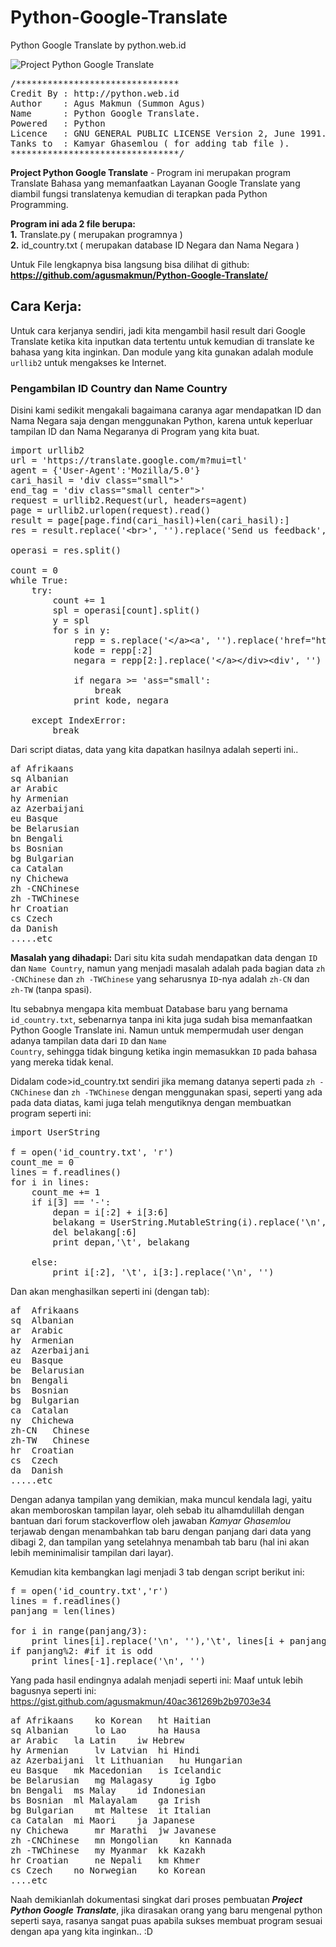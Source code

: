 # Python-Google-Translate
Python Google Translate by python.web.id

<img src="http://python.web.id/wp-content/uploads/2015/02/Project-Google-Translate-1024x686.png" title="Project Python Google Translate" alt="Project Python Google Translate"/>

<pre>
/*******************************
Credit By : http://python.web.id
Author    : Agus Makmun (Summon Agus)
Name      : Python Google Translate.
Powered   : Python
Licence   : GNU GENERAL PUBLIC LICENSE Version 2, June 1991.
Tanks to  : Kamyar Ghasemlou ( for adding tab file ).
********************************/
</pre>

<strong>Project Python Google Translate</strong> - Program ini merupakan program Translate Bahasa yang memanfaatkan Layanan Google Translate yang diambil fungsi translatenya kemudian di terapkan pada Python Programming.

<strong>Program ini ada 2 file berupa:</strong><br />
<b>1.</b> Translate.py ( merupakan programnya )<br />
<b>2.</b> id_country.txt ( merupakan database ID Negara dan Nama Negara )<br />

Untuk File lengkapnya bisa langsung bisa dilihat di github:
<b><a href="https://github.com/agusmakmun/Python-Google-Translate/" title="Python Google Translate" target="_blank">https://github.com/agusmakmun/Python-Google-Translate/</a></b>

<h2>Cara Kerja:</h2>
Untuk cara kerjanya sendiri, jadi kita mengambil hasil result dari Google Translate ketika kita inputkan data tertentu untuk kemudian di translate ke bahasa yang kita inginkan.
Dan module yang kita gunakan adalah module <code>urllib2</code> untuk mengakses ke Internet.

<h3>Pengambilan ID Country dan Name Country</h3>
Disini kami sedikit mengakali bagaimana caranya agar mendapatkan ID dan Nama Negara saja dengan menggunakan Python, karena untuk keperluar tampilan ID dan Nama Negaranya di Program yang kita buat.

<pre>
import urllib2
url = 'https://translate.google.com/m?mui=tl'
agent = {'User-Agent':'Mozilla/5.0'}
cari_hasil = 'div class="small"&gt;'
end_tag = 'div class="small center"&gt;'
request = urllib2.Request(url, headers=agent)
page = urllib2.urlopen(request).read()
result = page[page.find(cari_hasil)+len(cari_hasil):]
res = result.replace('&lt;br&gt;', '').replace('Send us feedback', '').replace('in:&lt;b&gt;Mobile&lt;/b&gt;', '')

operasi = res.split()

count = 0
while True:
    try:
        count += 1
        spl = operasi[count].split()
        y = spl
        for s in y:
            repp = s.replace('&lt;/a&gt;&lt;a', '').replace('href="http://translate.google.com/m?tl=', '').replace('"&gt;', '')            
            kode = repp[:2]
            negara = repp[2:].replace('&lt;/a&gt;&lt;/div&gt;&lt;div', '')
                
            if negara &gt;= 'ass="small':
                break
            print kode, negara
        
    except IndexError:
        break
</pre>

Dari script diatas, data yang kita dapatkan hasilnya adalah seperti ini..
<pre>
af Afrikaans
sq Albanian
ar Arabic
hy Armenian
az Azerbaijani
eu Basque
be Belarusian
bn Bengali
bs Bosnian
bg Bulgarian
ca Catalan
ny Chichewa
zh -CNChinese
zh -TWChinese
hr Croatian
cs Czech
da Danish
.....etc
</pre>

<strong>Masalah yang dihadapi:</strong>
Dari situ kita sudah mendapatkan data dengan <code>ID</code> dan <code>Name Country</code>, namun yang menjadi masalah adalah pada bagian data <code>zh -CNChinese</code> dan <code>zh -TWChinese</code> yang seharusnya <code>ID</code>-nya adalah <code>zh-CN</code> dan <code>zh-TW</code> (tanpa spasi).

Itu sebabnya mengapa kita membuat Database baru yang bernama <code>id_country.txt</code>, sebenarnya tanpa ini kita juga sudah bisa memanfaatkan Python Google Translate ini. Namun untuk mempermudah user dengan adanya tampilan data dari <code>ID</code> dan <code>Name Country</code>, sehingga tidak bingung ketika ingin memasukkan <code>ID</code> pada bahasa yang mereka tidak kenal.

Didalam code>id_country.txt</code> sendiri jika memang datanya seperti pada <code>zh -CNChinese</code> dan <code>zh -TWChinese</code> dengan menggunakan spasi, seperti yang ada pada data diatas, kami juga telah mengutiknya dengan membuatkan program seperti ini:


<pre>
import UserString

f = open('id_country.txt', 'r')
count_me = 0
lines = f.readlines()
for i in lines:
    count_me += 1
    if i[3] == '-':
        depan = i[:2] + i[3:6]
        belakang = UserString.MutableString(i).replace('\n', '')
        del belakang[:6]
        print depan,'\t', belakang            

    else:
        print i[:2], '\t', i[3:].replace('\n', '')
</pre>

Dan akan menghasilkan seperti ini (dengan tab):
<pre>
af 	Afrikaans
sq 	Albanian
ar 	Arabic
hy 	Armenian
az 	Azerbaijani
eu 	Basque
be 	Belarusian
bn 	Bengali
bs 	Bosnian
bg 	Bulgarian
ca 	Catalan
ny 	Chichewa
zh-CN 	Chinese
zh-TW 	Chinese
hr 	Croatian
cs 	Czech
da 	Danish
.....etc
</pre>

Dengan adanya tampilan yang demikian, maka muncul kendala lagi, yaitu akan memboroskan tampilan layar, oleh sebab itu alhamdulillah dengan bantuan dari forum stackoverflow oleh jawaban <em>Kamyar Ghasemlou</em> terjawab dengan menambahkan tab baru dengan panjang dari data yang dibagi 2, dan tampilan yang setelahnya menambah tab baru (hal ini akan lebih meminimalisir tampilan dari layar).

Kemudian kita kembangkan lagi menjadi 3 tab dengan script berikut ini:
<pre>
f = open('id_country.txt','r')
lines = f.readlines()
panjang = len(lines)

for i in range(panjang/3):
    print lines[i].replace('\n', ''),'\t', lines[i + panjang/2].replace('\n', ''),'\t', lines[i + panjang/3].replace('\n', '')
if panjang%2: #if it is odd
    print lines[-1].replace('\n', '')
</pre>

Yang pada hasil endingnya adalah menjadi seperti ini:
Maaf untuk lebih bagusnya seperti ini: https://gist.github.com/agusmakmun/40ac361269b2b9703e34
<pre>
af Afrikaans 	ko Korean 	ht Haitian
sq Albanian 	lo Lao  	ha Hausa
ar Arabic 	la Latin 	iw Hebrew
hy Armenian 	lv Latvian 	hi Hindi
az Azerbaijani 	lt Lithuanian 	hu Hungarian
eu Basque 	mk Macedonian 	is Icelandic
be Belarusian 	mg Malagasy 	ig Igbo
bn Bengali 	ms Malay 	id Indonesian
bs Bosnian 	ml Malayalam 	ga Irish
bg Bulgarian 	mt Maltese 	it Italian
ca Catalan 	mi Maori 	ja Japanese
ny Chichewa 	mr Marathi 	jw Javanese
zh -CNChinese 	mn Mongolian 	kn Kannada
zh -TWChinese 	my Myanmar 	kk Kazakh
hr Croatian 	ne Nepali 	km Khmer
cs Czech 	no Norwegian 	ko Korean
....etc
</pre>
Naah demikianlah dokumentasi singkat dari proses pembuatan <strong><em>Project Python Google Translate</em></strong>, jika dirasakan orang yang baru mengenal python seperti saya, rasanya sangat puas apabila sukses membuat program sesuai dengan apa yang kita inginkan.. :D 

